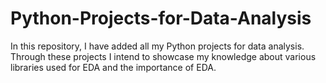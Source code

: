 # Python-Projects-for-Data-Analysis
In this repository, I have added all my Python projects for data analysis. Through these projects I intend to showcase my knowledge about various libraries used for EDA and the importance of EDA.
